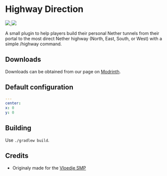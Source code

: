 # Highway Direction

[![](https://img.shields.io/modrinth/v/zFNf7pmN?style=for-the-badge) ![](https://img.shields.io/modrinth/dt/zFNf7pmN?style=for-the-badge)](https://modrinth.com/plugin/highway-direction)

A small plugin to help players build their personal Nether tunnels from their portal to the most direct Nether highway (North, East, South, or West) with a simple /highway command.

## Downloads

Downloads can be obtained from our page on [Modrinth](https://modrinth.com/plugin/highway-direction).

## Default configuration

```yaml
---
center:
x: 0
y: 0
```

## Building

Use `./gradlew build`.

## Credits
- Originaly made for the [Vloedje SMP](https://vloedje.nl/bijbel)
